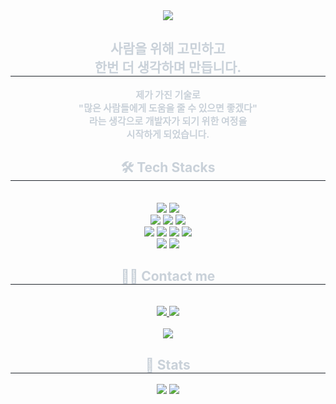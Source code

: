 <!-- ## Hi there 👋 -->

<!--
**itrecipe/itrecipe** is a ✨ _special_ ✨ repository because its `README.md` (this file) appears on your GitHub profile.

Here are some ideas to get you started:

- 🔭 I’m currently working on ...
- 🌱 I’m currently learning ...
- 👯 I’m looking to collaborate on ...
- 🤔 I’m looking for help with ...
- 💬 Ask me about ...
- 📫 How to reach me: ...
- 😄 Pronouns: ...
- ⚡ Fun fact: ...
-->

<div align= "center">
    <img src="https://capsule-render.vercel.app/api?type=cylinder&color=gradient&height=180&text=Hi%20I'm%20ITRecipe%20!&animation=scaleIn&fontColor=ffffff&fontSize=60" />
    </div>
    <div align= "center"> 
    <h2 style="border-bottom: 1px solid #21262d; color: #c9d1d9;"> 
        사람을 위해 고민하고<br/> 
        한번 더 생각하며 만듭니다.
    </h2>
    <div style="font-weight: 700; font-size: 15px; text-align: center; color: #c9d1d9;">
        제가 가진 기술로<br/>
        "많은 사람들에게 도움을 줄 수 있으면 좋겠다"<br/>
        라는 생각으로 개발자가 되기 위한 여정을<br/>
        시작하게 되었습니다.<br/>
    </div> 
    </div>
    <div align= "center">
    <h2 style="border-bottom: 1px solid #21262d; color: #c9d1d9;"> 🛠️ Tech Stacks </h2> <br> 
    <div style="margin: 0 auto; text-align: center;" align= "center">
                <!-- BE -->
                <img src="https://img.shields.io/badge/Java-007396?style=plastic&logo=Java&logoColor=white">
                <img src="https://img.shields.io/badge/MySQL-4479A1?style=plastic&logo=MySQL&logoColor=white"><br/>
                <img src="https://img.shields.io/badge/SpringFramework-6DB33F?style=plastic&logo=Spring&logoColor=white">
                <img src="https://img.shields.io/badge/Spring Boot-6DB33F?style=plastic&logo=Spring Boot&logoColor=white">
                <img src="https://img.shields.io/badge/Spring Security-6DB33F?style=plastic&logo=Spring Security&logoColor=white"><br/>
                <!-- FE -->
                <img src="https://img.shields.io/badge/React-61DAFB?style=plastic&logo=React&logoColor=white">
                <img src="https://img.shields.io/badge/Javascript-F7DF1E?style=plastic&logo=Javascript&logoColor=white">
                <img src="https://img.shields.io/badge/HTML5-E34F26?style=plastic&logo=HTML5&logoColor=white">
                <img src="https://img.shields.io/badge/CSS3-1572B6?style=plastic&logo=CSS3&logoColor=white"><br/>
                <img src="https://img.shields.io/badge/jQuery-0769AD?style=plastic&logo=jQuery&logoColor=white">
                <img src="https://img.shields.io/badge/Bootstrap-7952B3?style=plastic&logo=Bootstrap&logoColor=white">
            </div>
    </div>
    <div align= "center">
    <h2 style="border-bottom: 1px solid #21262d; color: #c9d1d9;"> 🧑‍💻 Contact me </h2> <br> 
    <div align= "center"> <a href=mailto:itrecipe95@gmail.com> <img src="https://img.shields.io/badge/Gmail-EA4335?style=plastic&logo=Gmail&logoColor=white&link=mailto:itrecipe95@gmail.com"> </a>
         <a href=https://itrecipe.tistory.com/> <img src="https://img.shields.io/badge/Tistory-000000?style=plastic&logo=Tistory&logoColor=white&link=https://itrecipe.tistory.com/"> </a>
    </div><br/> 
    <div align= "center"> <a href="https://hits.seeyoufarm.com"> <img src="https://hits.seeyoufarm.com/api/count/incr/badge.svg?url=https%3A%2F%2Fgithub.com%2Fitrecipe%2F&count_bg=%23000000&title_bg=%23000000&icon=github.svg&icon_color=%23FFFFFF&title=GitHub&edge_flat=false"/></a>
       </div> 
    </div>    
    <div align= "center"> 
    <h2 style="border-bottom: 1px solid #21262d; color: #c9d1d9;"> 🏅 Stats </h2> <div align= "center"> <img src="https://github-readme-stats.vercel.app/api?username=itrecipe&bg_color=180,1a1919,00000000&title_color=ffffff&text_color=ffffff"/> 
    <img src="https://github-readme-stats.vercel.app/api/top-langs/?username=itrecipe&layout=compact&bg_color=180,1a1919,00000000&title_color=ffffff&text_color=ffffff"/> </div> 
    </div>
